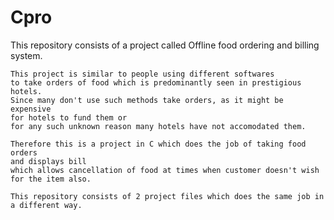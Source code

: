 # Cpro

This repository consists of a project called Offline food ordering and billing system.

    This project is similar to people using different softwares 
    to take orders of food which is predominantly seen in prestigious hotels.
    Since many don't use such methods take orders, as it might be expensive 
    for hotels to fund them or 
    for any such unknown reason many hotels have not accomodated them.
   
    Therefore this is a project in C which does the job of taking food orders 
    and displays bill 
    which allows cancellation of food at times when customer doesn't wish for the item also.
    
    This repository consists of 2 project files which does the same job in a different way.
